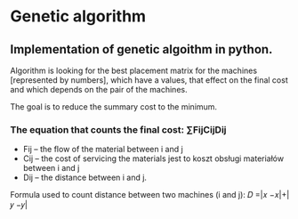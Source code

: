 # Genetic algorithm
## Implementation of genetic algoithm in python.
Algorithm is looking for the best placement matrix for the machines [represented by numbers], which have a values, that effect on the final cost and which depends on the pair of the machines. 

The goal is to reduce the summary cost to the minimum.
### The equation that counts the final cost: ∑FijCijDij
* Fij – the flow of the material between i and j
* Cij – the cost of servicing the materials jest to koszt obsługi materiałów between i and j
* Dij – the distance between i and j.

Formula used to count distance between two machines (i and j): 𝐷 =|𝑥 −𝑥|+|𝑦 −𝑦|
